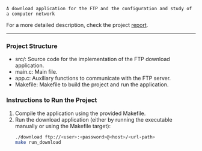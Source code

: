 `A download application for the FTP and the configuration and study of a computer network`

For a more detailed description, check the project [report](docs/report-rcom-TP2-T12-G8.pdf). 

***

### Project Structure

- src/: Source code for the implementation of the FTP download application.
- main.c: Main file.
- app.c: Auxiliary functions to communicate with the FTP server.
- Makefile: Makefile to build the project and run the application.

### Instructions to Run the Project

1. Compile the application using the provided Makefile.
2. Run the download application (either by running the executable manually or using the Makefile target):
	```bash
	./download ftp://<user>:<password>@<host>/<url-path>
	make run_download
	```




